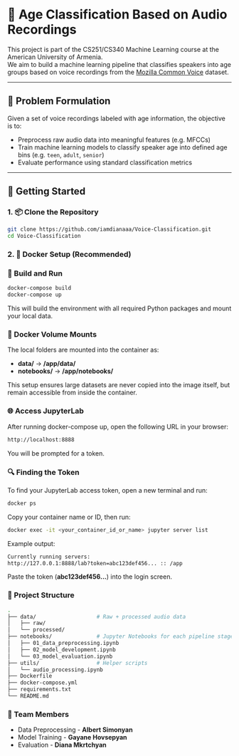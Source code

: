 # 🧠 Age Classification Based on Audio Recordings

This project is part of the CS251/CS340 Machine Learning course at the American University of Armenia.  
We aim to build a machine learning pipeline that classifies speakers into age groups based on voice recordings from the [Mozilla Common Voice](https://commonvoice.mozilla.org/en/datasets) dataset.

---

## 🧩 Problem Formulation

Given a set of voice recordings labeled with age information, the objective is to:
- Preprocess raw audio data into meaningful features (e.g. MFCCs)
- Train machine learning models to classify speaker age into defined age bins (e.g. `teen`, `adult`, `senior`)
- Evaluate performance using standard classification metrics

---

## 🚀 Getting Started

### 1. 📦 Clone the Repository

```bash
git clone https://github.com/iamdianaaa/Voice-Classification.git
cd Voice-Classification
```

### 2. 🐳 Docker Setup (Recommended)

### 🔧 Build and Run

```bash
docker-compose build
docker-compose up
```

This will build the environment with all required Python packages and mount your local data.

### 💾 Docker Volume Mounts
The local folders are mounted into the container as:

- **data/** → **/app/data/**
- **notebooks/** → **/app/notebooks/**

This setup ensures large datasets are never copied into the image itself, but remain accessible from inside the container.

### 🌐 Access JupyterLab

After running docker-compose up, open the following URL in your browser:

```bash
http://localhost:8888
```

You will be prompted for a token.

### 🔍 Finding the Token

To find your JupyterLab access token, open a new terminal and run:

```bash
docker ps
```

Copy your container name or ID, then run:
```bash
docker exec -it <your_container_id_or_name> jupyter server list
```

Example output:
```bash
Currently running servers:
http://127.0.0.1:8888/lab?token=abc123def456... :: /app
```
Paste the token (**abc123def456...**) into the login screen.

### 🧪 Project Structure
```bash
.
├── data/                   # Raw + processed audio data
│   ├── raw/
│   └── processed/
├── notebooks/              # Jupyter Notebooks for each pipeline stage
│   ├── 01_data_preprocessing.ipynb
│   ├── 02_model_development.ipynb
│   └── 03_model_evaluation.ipynb
├── utils/                  # Helper scripts
│   └── audio_processing.ipynb
├── Dockerfile
├── docker-compose.yml
├── requirements.txt
└── README.md
```

### 👥 Team Members

- Data Preprocessing - **Albert Simonyan**
- Model Training - **Gayane Hovsepyan**
- Evaluation - **Diana Mkrtchyan**
